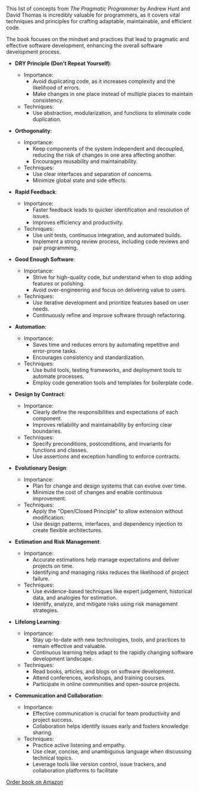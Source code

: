 This list of concepts from *The Pragmatic Programmer* by Andrew Hunt and David Thomas is incredibly valuable for programmers, as it covers vital techniques and principles for crafting adaptable, maintainable, and efficient code. 

The book focuses on the mindset and practices that lead to pragmatic and effective software development, enhancing the overall software development process.

* **DRY Principle (Don't Repeat Yourself)**:
    * Importance:
        * Avoid duplicating code, as it increases complexity and the likelihood of errors.
        * Make changes in one place instead of multiple places to maintain consistency.
    * Techniques:
        * Use abstraction, modularization, and functions to eliminate code duplication.

* **Orthogonality**:
    * Importance:
        * Keep components of the system independent and decoupled, reducing the risk of changes in one area affecting another.
        * Encourages reusability and maintainability.
    * Techniques:
        * Use clear interfaces and separation of concerns.
        * Minimize global state and side effects.

* **Rapid Feedback**:
    * Importance:
        * Faster feedback leads to quicker identification and resolution of issues.
        * Improves efficiency and productivity.
    * Techniques:
        * Use unit tests, continuous integration, and automated builds.
        * Implement a strong review process, including code reviews and pair programming.

* **Good Enough Software**:
    * Importance:
        * Strive for high-quality code, but understand when to stop adding features or polishing.
        * Avoid over-engineering and focus on delivering value to users.
    * Techniques:
        * Use iterative development and prioritize features based on user needs.
        * Continuously refine and improve software through refactoring.

* **Automation**:
    * Importance:
        * Saves time and reduces errors by automating repetitive and error-prone tasks.
        * Encourages consistency and standardization.
    * Techniques:
        * Use build tools, testing frameworks, and deployment tools to automate processes.
        * Employ code generation tools and templates for boilerplate code.

* **Design by Contract**:
    * Importance:
        * Clearly define the responsibilities and expectations of each component.
        * Improves reliability and maintainability by enforcing clear boundaries.
    * Techniques:
        * Specify preconditions, postconditions, and invariants for functions and classes.
        * Use assertions and exception handling to enforce contracts.

* **Evolutionary Design**:
    * Importance:
        * Plan for change and design systems that can evolve over time.
        * Minimize the cost of changes and enable continuous improvement.
    * Techniques:
        * Apply the "Open/Closed Principle" to allow extension without modification.
        * Use design patterns, interfaces, and dependency injection to create flexible architectures.

* **Estimation and Risk Management**:
    * Importance:
        * Accurate estimations help manage expectations and deliver projects on time.
        * Identifying and managing risks reduces the likelihood of project failure.
    * Techniques:
        * Use evidence-based techniques like expert judgement, historical data, and analogies for estimation.
        * Identify, analyze, and mitigate risks using risk management strategies.

* **Lifelong Learning**:
    * Importance:
        * Stay up-to-date with new technologies, tools, and practices to remain effective and valuable.
        * Continuous learning helps adapt to the rapidly changing software development landscape.
    * Techniques:
        * Read books, articles, and blogs on software development.
        * Attend conferences, workshops, and training courses.
        * Participate in online communities and open-source projects.

* **Communication and Collaboration**:
    * Importance:
        * Effective communication is crucial for team productivity and project success.
        * Collaboration helps identify issues early and fosters knowledge sharing.
    * Techniques:
        * Practice active listening and empathy.
        * Use clear, concise, and unambiguous language when discussing technical topics.
        * Leverage tools like version control, issue trackers, and collaboration platforms to facilitate

[Order book on Amazon](https://www.amazon.com/dp/B0833FBNHV?&_encoding=UTF8&tag=architect011b-20&linkCode=ur2&linkId=dfde76611bb45b944b501ce3ac5ba37b&camp=1789&creative=9325)